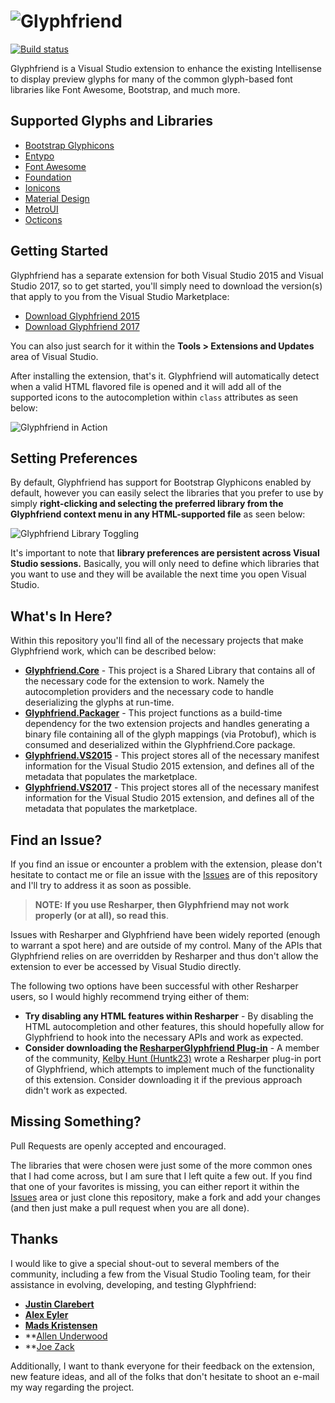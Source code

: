![Glyphfriend](https://raw.githubusercontent.com/rionmonster/Glyphfriend/develop/art/glyphfriend-full-logo.png)
===========

[![Build status](https://ci.appveyor.com/api/projects/status/r8wjl6ukwlnpvwid?svg=true)](https://ci.appveyor.com/project/rionmonster/glyphfriend)

Glyphfriend is a Visual Studio extension to enhance the existing Intellisense to display preview glyphs for many of the common glyph-based font libraries like Font Awesome, Bootstrap, and much more.

## Supported Glyphs and Libraries

* [Bootstrap Glyphicons](http://getbootstrap.com/components/#glyphicons)
* [Entypo](http://www.entypo.com)
* [Font Awesome](http://fortawesome.github.io/Font-Awesome/)
* [Foundation](http://foundation.zurb.com/)
* [Ionicons](http://ionicons.com/) 
* [Material Design](https://materialdesignicons.com/)
* [MetroUI](https://metroui.org.ua/)
* [Octicons](https://octicons.github.com/)

## Getting Started

Glyphfriend has a separate extension for both Visual Studio 2015 and Visual Studio 2017, so to get started, you'll simply need to download the version(s) that apply to you from the Visual Studio Marketplace:

* [Download Glyphfriend 2015](https://marketplace.visualstudio.com/items?itemName=RionWilliams.Glyphfriend)
* [Download Glyphfriend 2017](https://marketplace.visualstudio.com/items?itemName=RionWilliams.Glyphfriend2017)

You can also just search for it within the **Tools > Extensions and Updates** area of Visual Studio.

After installing the extension, that's it. Glyphfriend will automatically detect when a valid HTML flavored file is opened and it will add all of the supported icons to the autocompletion within `class` attributes as seen below:

![Glyphfriend in Action](https://raw.githubusercontent.com/rionmonster/Glyphfriend/develop/art/glyphfriend-in-action.gif)

## Setting Preferences

By default, Glyphfriend has support for Bootstrap Glyphicons enabled by default, however you can easily select the libraries that you prefer to use by simply **right-clicking and selecting the preferred library from the Glyphfriend context menu in any HTML-supported file** as seen below:

![Glyphfriend Library Toggling](https://raw.githubusercontent.com/rionmonster/Glyphfriend/develop/art/glyphfriend-toggling-support.gif)

It's important to note that **library preferences are persistent across Visual Studio sessions.** Basically, you will only need to define which libraries that you want to use and they will be available the next time you open Visual Studio.

## What's In Here?

Within this repository you'll find all of the necessary projects that make Glyphfriend work, which can be described below:

* **[Glyphfriend.Core](https://github.com/rionmonster/Glyphfriend/tree/develop/src/Glyphfriend.Core)** - This project is a Shared Library that contains all of the necessary code for the extension to work. Namely the autocompletion providers and the necessary code to handle deserializing the glyphs at run-time.
* **[Glyphfriend.Packager](https://github.com/rionmonster/Glyphfriend/tree/develop/src/Glyphfriend.Packager)** - This project functions as a build-time dependency for the two extension projects and handles generating a binary file containing all of the glyph mappings (via Protobuf), which is consumed and deserialized within the Glyphfriend.Core package.
* **[Glyphfriend.VS2015](https://github.com/rionmonster/Glyphfriend/tree/develop/src/Glyphfriend.VS2015)** - This project stores all of the necessary manifest information for the Visual Studio 2015 extension, and defines all of the metadata that populates the marketplace.
* **[Glyphfriend.VS2017](https://github.com/rionmonster/Glyphfriend/tree/develop/src/Glyphfriend.VS2017)** - This project stores all of the necessary manifest information for the Visual Studio 2015 extension, and defines all of the metadata that populates the marketplace.

## Find an Issue?

If you find an issue or encounter a problem with the extension, please don't hesitate to contact me or file an issue with the [Issues](https://github.com/Rionmonster/Glyphfriend/issues) are of this repository and I'll try to address it as soon as possible.

> **NOTE: If you use Resharper, then Glyphfriend may not work properly (or at all), so read this**. 

Issues with Resharper and Glyphfriend have been widely reported (enough to warrant a spot here) and are outside of my control. Many of the APIs that Glyphfriend relies on are overridden by Resharper and thus don't allow the extension to ever be accessed by Visual Studio directly.

The following two options have been successful with other Resharper users, so I would highly recommend trying either of them:

* **Try disabling any HTML features within Resharper** - By disabling the HTML autocompletion and other features, this should hopefully allow for Glyphfriend to hook into the necessary APIs and work as expected.
* **Consider downloading the [ResharperGlyphfriend Plug-in](https://github.com/Huntk23/ResharperGlyphfriend)** - A member of the community, [Kelby Hunt (Huntk23)](https://github.com/Huntk23) wrote a Resharper plug-in port of Glyphfriend, which attempts to implement much of the functionality of this extension. Consider downloading it if the previous approach didn't work as expected.

## Missing Something?

Pull Requests are openly accepted and encouraged. 

The libraries that were chosen were just some of the more common ones that I had come across, but I am sure that I left quite a few out. If you find that one of your favorites is missing, you can either report it within the [Issues](https://github.com/Rionmonster/Glyphfriend/issues) area or 
just clone this repository, make a fork and add your changes (and then just make a pull request when you are all done).

## Thanks

I would like to give a special shout-out to several members of the community, including a few from the Visual Studio Tooling team, for their assistance in evolving, developing, and testing Glyphfriend:

* **[Justin Clarebert](https://github.com/justcla)**
* **[Alex Eyler](https://github.com/AlexEyler)**
* **[Mads Kristensen](https://github.com/madskristensen)**
* **[Allen Underwood](http://www.codingblocks.net/about#joezack)
* **[Joe Zack](http://www.codingblocks.net/about#joezack)

Additionally, I want to thank everyone for their feedback on the extension, new feature ideas, and all of the folks that don't hesitate to shoot an e-mail my way regarding the project.